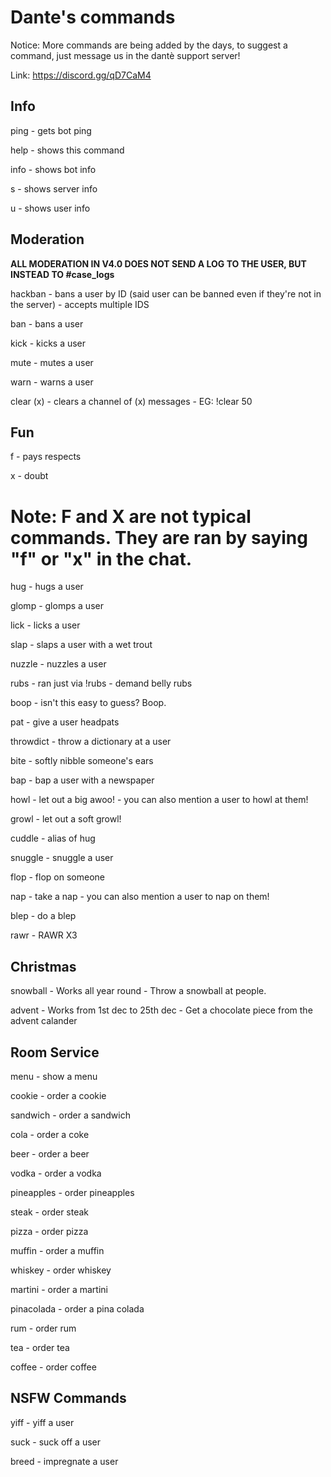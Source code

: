 # Dante's commands

Notice: More commands are being added by the days, to suggest a command, just message us in the dantè support server!

Link: https://discord.gg/qD7CaM4

## Info

ping - gets bot ping

help - shows this command

info - shows bot info

s - shows server info

u - shows user info

## Moderation

**ALL MODERATION IN V4.0 DOES NOT SEND A LOG TO THE USER, BUT INSTEAD TO #case_logs**

hackban - bans a user by ID (said user can be banned even if they're not in the server) - accepts multiple IDS

ban - bans a user

kick - kicks a user

mute - mutes a user

warn - warns a user

clear (x) - clears a channel of (x) messages - EG: !clear 50

## Fun

f - pays respects

x - doubt

# Note: F and X are not typical commands. They are ran by saying "f" or "x" in the chat. 

hug - hugs a user

glomp - glomps a user

lick - licks a user

slap - slaps a user with a wet trout

nuzzle - nuzzles a user

rubs - ran just via !rubs - demand belly rubs

boop - isn't this easy to guess? Boop.

pat - give a user headpats

throwdict - throw a dictionary at a user

bite - softly nibble someone's ears

bap - bap a user with a newspaper

howl - let out a big awoo! - you can also mention a user to howl at them!

growl - let out a soft growl!

cuddle - alias of hug

snuggle - snuggle a user

flop - flop on someone

nap - take a nap - you can also mention a user to nap on them!

blep - do a blep

rawr - RAWR X3

## Christmas

snowball - Works all year round - Throw a snowball at people.

advent - Works from 1st dec to 25th dec - Get a chocolate piece from the advent calander

## Room Service

menu - show a menu

cookie - order a cookie

sandwich - order a sandwich 

cola - order a coke

beer - order a beer

vodka - order a vodka

pineapples - order pineapples

steak - order steak

pizza - order pizza

muffin - order a muffin

whiskey - order whiskey

martini - order a martini

pinacolada - order a pina colada

rum - order rum

tea - order tea

coffee - order coffee

## NSFW Commands

yiff - yiff a user

suck - suck off a user

breed - impregnate a user
